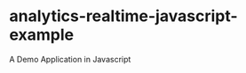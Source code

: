 analytics-realtime-javascript-example
=====================================

A Demo Application in Javascript
